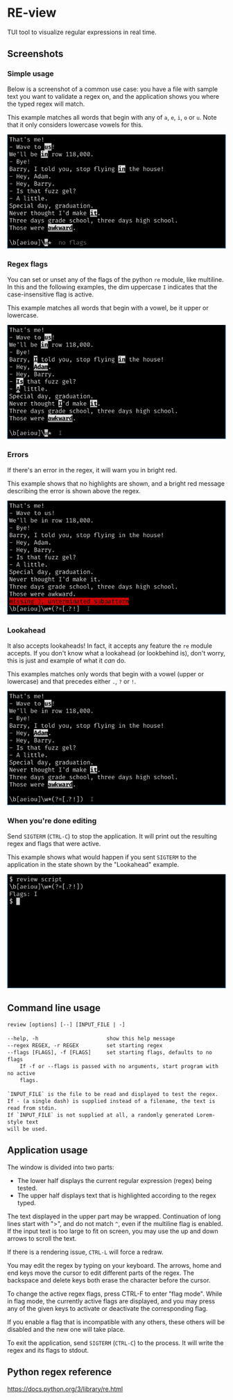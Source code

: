 RE-view
=======
TUI tool to visualize regular expressions in real time.

Screenshots
-----------

### Simple usage
Below is a screenshot of a common use case: you have a file with sample text you want
to validate a regex on, and the application shows you where the typed regex will match.

This example matches all words that begin with any of `a`, `e`, `i`, `o` or `u`.
Note that it only considers lowercase vowels for this.

![Usage example](https://raw.githubusercontent.com/wqferr/re-view/images-in-docs/.assets/basic.png)

### Regex flags
You can set or unset any of the flags of the python `re` module, like multiline.
In this and the following examples, the dim uppercase `I` indicates that
the case-insensitive flag is active.

This example matches all words that begin with a vowel, be it upper or lowercase.

![Regex flags in action](https://raw.githubusercontent.com/wqferr/re-view/images-in-docs/.assets/flags.png)

### Errors
If there's an error in the regex, it will warn you in bright red.

This example shows that no highlights are shown, and a bright red message describing
the error is shown above the regex.

![An example of a lookahead](https://raw.githubusercontent.com/wqferr/re-view/images-in-docs/.assets/error.png)

### Lookahead
It also accepts lookaheads! In fact, it accepts any feature the `re` module accepts.
If you don't know what a lookahead (or lookbehind is), don't worry, this is just
and example of what it *can* do.

This examples matches only words that begin with a vowel (upper or lowercase)
and that precedes either `.`, `?` or `!`.

![An example of a lookahead](https://raw.githubusercontent.com/wqferr/re-view/images-in-docs/.assets/lookahead.png)

### When you're done editing
Send `SIGTERM` (`CTRL-C`) to stop the application. It will print out the resulting regex
and flags that were active.

This example shows what would happen if you sent `SIGTERM` to the application in the state
shown by the "Lookahead" example.

![A look at stdout](https://raw.githubusercontent.com/wqferr/re-view/images-in-docs/.assets/stdout.png)

Command line usage
------------------
```
review [options] [--] [INPUT_FILE | -]

--help, -h                      show this help message
--regex REGEX, -r REGEX         set starting regex
--flags [FLAGS], -f [FLAGS]     set starting flags, defaults to no flags
    If -f or --flags is passed with no arguments, start program with no active
    flags.

`INPUT_FILE` is the file to be read and displayed to test the regex.
If - (a single dash) is supplied instead of a filename, the text is
read from stdin.
If `INPUT_FILE` is not supplied at all, a randomly generated Lorem-style text
will be used.
```

Application usage
-----------------
The window is divided into two parts:
- The lower half displays the current regular expression (regex) being tested.
- The upper half displays text that is highlighted according to the regex typed.

The text displayed in the upper part may be wrapped.
Continuation of long lines start with ">", and do not match `^`, even if the
multiline flag is enabled.
If the input text is too large to fit on screen, you may use the up and down
arrows to scroll the text.

If there is a rendering issue, `CTRL-L` will force a redraw.

You may edit the regex by typing on your keyboard.
The arrows, home and end keys move the cursor to edit different
parts of the regex.
The backspace and delete keys both erase the character before the cursor.

To change the active regex flags, press CTRL-F to enter "flag mode".
While in flag mode, the currently active flags are displayed, and you may
press any of the given keys to activate or deactivate the corresponding
flag.

If you enable a flag that is incompatible with any others, these others
will be disabled and the new one will take place.

To exit the application, send `SIGTERM` (`CTRL-C`) to the
process. It will write the regex and its flags to stdout.

Python regex reference
----------------------
https://docs.python.org/3/library/re.html
